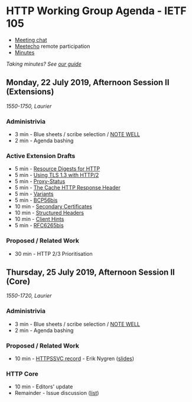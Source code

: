 # HTTP Working Group Agenda - IETF 105

* [Meeting chat](xmpp:httpbis@jabber.ietf.org?join)
* [Meetecho](http://www.meetecho.com/ietf104/httpbis) remote participation
* [Minutes](http://etherpad.tools.ietf.org:9000/p/ietf105httpbis)

*Taking minutes? See [our guide](https://github.com/httpwg/wiki/wiki/TakingMinutes)*


## Monday, 22 July 2019, Afternoon Session II  (Extensions)

_1550-1750, Laurier_

### Administrivia

*  3 min - Blue sheets / scribe selection / [NOTE WELL](https://www.ietf.org/about/note-well/)
*  2 min - Agenda bashing

### Active Extension Drafts

*  5 min - [Resource Digests for HTTP](https://tools.ietf.org/html/draft-ietf-httpbis-digest-headers)
*  5 min - [Using TLS 1.3 with HTTP/2](https://tools.ietf.org/html/draft-ietf-httpbis-http2-tls13)
*  5 min - [Proxy-Status](https://tools.ietf.org/html/draft-ietf-httpbis-proxy-status)
*  5 min - [The Cache HTTP Response Header](https://tools.ietf.org/html/draft-ietf-httpbis-cache-header)
*  5 min - [Variants](https://tools.ietf.org/html/draft-ietf-httpbis-variants)
*  5 min - [BCP56bis](https://tools.ietf.org/html/draft-ietf-httpbis-bcp56bis)
* 10 min - [Secondary Certificates](https://tools.ietf.org/html/draft-ietf-httpbis-http2-secondary-certs)
* 10 min - [Structured Headers](https://tools.ietf.org/html/draft-ietf-httpbis-header-structure)
* 10 min - [Client Hints](https://tools.ietf.org/html/draft-ietf-httpbis-client-hints)
*  5 min - [RFC6265bis](https://tools.ietf.org/html/draft-ietf-httpbis-rfc6265bis)


### Proposed / Related Work

* 30 min - HTTP 2/3 Prioritisation


## Thursday, 25 July 2019, Afternoon Session II (Core)

_1550-1720, Laurier_

### Administrivia

*  3 min - Blue sheets / scribe selection / [NOTE WELL](https://www.ietf.org/about/note-well/)
*  2 min - Agenda bashing

### Proposed / Related Work

* 10 min - [HTTPSSVC record](https://tools.ietf.org/html/draft-nygren-httpbis-httpssvc-01) - Erik Nygren ([slides](httpssvc-ietf105-httpbis.pdf))

### HTTP Core

* 10 min - Editors' update
* Remainder - Issue discussion ([list](https://github.com/httpwg/http-core/labels/discuss))

